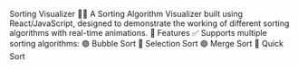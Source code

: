 Sorting Visualizer 🔢🎨 A Sorting Algorithm Visualizer built using React/JavaScript, designed to demonstrate the working of different sorting algorithms with real-time animations.
🚀 Features ✅ Supports multiple sorting algorithms:
🟢 Bubble Sort 🔵 Selection Sort 🟣 Merge Sort 🔴 Quick Sort
